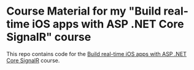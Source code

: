 # Course Material for my "Build real-time iOS apps with ASP .NET Core SignalR" course

This repo contains code for the [Build real-time iOS apps with ASP .NET Core SignalR](https://www.udemy.com/course/build-real-time-ios-apps-with-asp-net-core-signalr) course.
